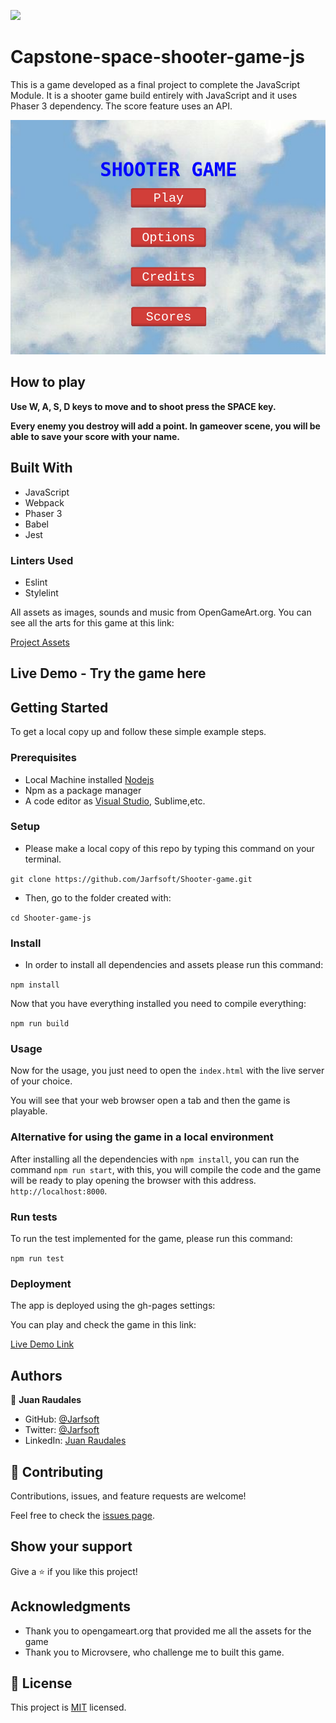 ![](https://img.shields.io/badge/Microverse-blueviolet)

# Capstone-space-shooter-game-js

This is a game developed as a final project to complete the JavaScript Module. It is a shooter game build entirely with JavaScript and it uses Phaser 3 dependency. The score feature uses an API.

![screenshot](./assets/screenshot.png)

## How to play

**Use W, A, S, D keys to move and to shoot press the SPACE key.**

**Every enemy you destroy will add a point. In gameover scene, you will be able to save your score with your name.**

## Built With

- JavaScript
- Webpack
- Phaser 3
- Babel
- Jest

### Linters Used

- Eslint
- Stylelint

All assets as images, sounds and music from OpenGameArt.org.
You can see all the arts for this game at this link:

[Project Assets](https://opengameart.org/content/space-shooter-redux)

## Live Demo - Try the game here




## Getting Started

To get a local copy up and follow these simple example steps.

### Prerequisites

- Local Machine installed [Nodejs](https://nodejs.org/en/download/)
- Npm as a package manager
- A code editor as [Visual Studio](https://code.visualstudio.com/download), Sublime,etc.

### Setup

- Please make a local copy of this repo by typing this command on your terminal.

`git clone https://github.com/Jarfsoft/Shooter-game.git`

- Then, go to the folder created with:

`cd Shooter-game-js`


### Install

- In order to install all dependencies and assets please run this command:

`npm install`

Now that you have everything installed you need to compile everything:

`npm run build`

### Usage

Now for the usage, you just need to open the `index.html` with the live server of your choice.

You will see that your web browser open a tab and then the game is playable.

### Alternative for using the game in a local environment

After installing all the dependencies with `npm install`, you can run the command `npm run start`, with this, you will compile the code and the game will be ready to play opening the browser with this address. `http://localhost:8000`.

### Run tests

To run the test implemented for the game, please run this command:

`npm run test`

### Deployment

The app is deployed using the gh-pages settings:

You can play and check the game in this link:

[Live Demo Link](https://shooter-game-jarfsoft.netlify.app/)


## Authors

👤  **Juan Raudales**

- GitHub: [@Jarfsoft](https://github.com/Jarfsoft)
- Twitter: [@Jarfsoft](https://twitter.com/Jarfsoft)
- LinkedIn: [Juan Raudales](https://www.linkedin.com/in/juan-raudales-flores-7b0a3b113/)

## 🤝 Contributing

Contributions, issues, and feature requests are welcome!

Feel free to check the [issues page](https://github.com/Jarfsoft/Shooter-game/issues).

## Show your support

Give a ⭐️ if you like this project!

## Acknowledgments

- Thank you to opengameart.org that provided me all the assets for the game
- Thank you to Microvsere, who challenge me to built this game.

## 📝 License

This project is [MIT](lic.url) licensed.